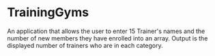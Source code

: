 # TrainingGyms
 An application that allows the user to enter 15 Trainer's names and the number of new members they have enrolled into an array.   Output is the displayed number of trainers who are in each category.  
